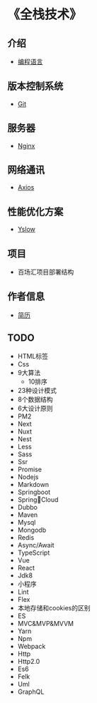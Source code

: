 # 《全栈技术》

## 介绍
- [编程语言](/pages/index.md)

## 版本控制系统
- [Git](/pages/versioncontrol/git/index.md)

## 服务器
- [Nginx](/pages/back-end/nginx/index.md)

## 网络通讯
- [Axios](/pages/network/axios/index.md)

## 性能优化方案
- [Yslow](/pages/performance-optimization/yslow/index.md)

## 项目
- 百场汇项目部署结构

## 作者信息
- [简历](/pages/author/index.md)

## TODO
- HTML标签
- Css
- 9大算法
    - 10排序
- 23种设计模式
- 8个数据结构
- 6大设计原则
- PM2
- Next
- Nuxt
- Nest
- Less
- Sass
- Ssr
- Promise
- Nodejs
- Markdown
- Springboot
- SpringCloud
- Dubbo
- Maven
- Mysql
- Mongodb
- Redis
- Async/Await
- TypeScript
- Vue
- React
- Jdk8
- 小程序
- Lint
- Flex
- 本地存储和cookies的区别
- ES
- MVC&MVP&MVVM
- Yarn
- Npm
- Webpack
- Http
- Http2.0
- Es6
- Felk
- Uml
- GraphQL
